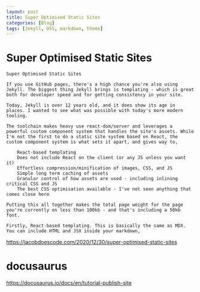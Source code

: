 ```yaml
---
layout: post
title: Super Optimised Static Sites
categories: [Blog]
tags: [Jekyll, OSS, markdown, theme]
--- 
```


# Super Optimised Static Sites

    Super Optimised Static Sites

    If you use GitHub pages, there's a high chance you're also using Jekyll. The biggest thing Jekyll brings is templating - which is great both for developer speed and for getting consistency in your site.

    Today, Jekyll is over 12 years old, and it does show its age in places. I wanted to see what was possible with today's more modern tooling.

    The toolchain makes heavy use react-dom/server and leverages a powerful custom component system that handles the site's assets. While I'm not the first to do a static site system based on React, the custom component system is what sets it apart, and gives way to,

        React-based templating
        Does not include React on the client (or any JS unless you want it)
        Effortless compression/minification of images, CSS, and JS
        Simple long term caching of assets
        Granular control of how assets are used - including inlining critical CSS and JS
        The best CSS optimisation available - I've not seen anything that comes close here

    Putting this all together makes the total page weight for the page you're currently on less than 100kb - and that's including a 50kb font.

    Firstly, React-based templating. This is basically the same as MDX. You can include HTML and JSX inside your markdown,

<https://jacobdoescode.com/2020/12/30/super-optimised-static-sites>

# docusaurus 

https://docusaurus.io/docs/en/tutorial-publish-site 
